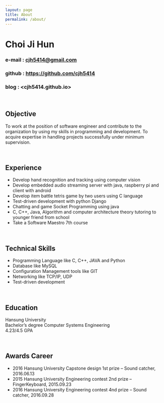```yaml
---
layout: page
title: About
permalink: /about/
---
```



# Choi Ji Hun   

### e-mail : <cjh5414@gmail.com>   

### github : <https://github.com/cjh5414>    

### blog : <cjh5414.github.io>   

<br>  

## Objective  

To work at the position of software engineer and contribute to the organization by using my skills in programming and development. To acquire expertise in handling projects successfully under minimum supervision.

<br>  


## Experience  

- Develop hand recognition and tracking using computer vision
- Develop embedded audio streaming server with java, raspberry pi and client with android
- Develop item battle tetris game by two users using C language
- Test-driven development with python Django
- Chatting and game Socket Programming using java
- C, C++, Java, Algorithm and computer architecture theory tutoring to younger friend from school
- Take a Software Maestro 7th course

<br>  


## Technical Skills  

- Programming Language like C, C++, JAVA and Python
- Database like MySQL
- Configuration Management tools like GIT
- Networking like TCP/IP, UDP
- Test-driven development


<br>  


## Education  

Hansung University  
Bachelor’s degree Computer Systems Engineering  
4.23/4.5 GPA  



<br>  


## Awards Career  

- 2016 Hansung University Capstone design 1st prize – Sound catcher, 2016.06.13
- 2015 Hansung University Engineering contest 2nd prize – FingerKeyboard, 2015.09.23
- 2016 Hansung University Engineering contest 4nd prize – Sound catcher, 2016.09.28
